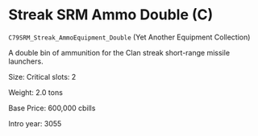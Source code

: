 # Streak SRM Ammo Double (C)

`C79SRM_Streak_AmmoEquipment_Double` (Yet Another Equipment Collection)

A double bin of ammunition for the Clan streak short-range missile launchers.

Size: Critical slots: 2

Weight: 2.0 tons

Base Price: 600,000 cbills

Intro year: 3055

